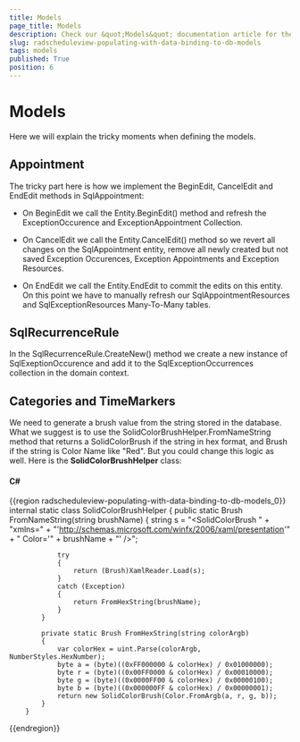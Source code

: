 ```yaml
---
title: Models
page_title: Models
description: Check our &quot;Models&quot; documentation article for the RadScheduleView {{ site.framework_name }} control.
slug: radscheduleview-populating-with-data-binding-to-db-models
tags: models
published: True
position: 6
---
```


# Models

Here we will explain the tricky moments when defining the models.

## Appointment

The tricky part here is how we implement the BeginEdit, CancelEdit and EndEdit methods in SqlAppointment:

* On BeginEdit we call the Entity.BeginEdit() method and refresh the ExceptionOccurence and ExceptionAppointment Collection.

* On CancelEdit we call the Entity.CancelEdit() method so we revert all changes on the SqlAppointment entity, remove all newly created but not saved Exception Occurences, Exception Appointments and Exception Resources.

* On EndEdit we call the Entity.EndEdit to commit the edits on this entity. On this point we have to manually refresh our SqlAppointmentResources and SqlExceptionResources Many-To-Many tables.

## SqlRecurrenceRule

In the SqlRecurrenceRule.CreateNew() method we create a new instance of SqlExeptionOccurence and add it to the SqlExceptionOccurrences collection in the domain context.

## Categories and TimeMarkers

We need to generate a brush value from the string stored in the database. What we suggest is to use the SolidColorBrushHelper.FromNameString method that returns a SolidColorBrush if the string in hex format, and Brush if the string is Color Name like "Red". But you could change this logic as well. Here is the __SolidColorBrushHelper__ class:

#### __C#__

{{region radscheduleview-populating-with-data-binding-to-db-models_0}}
		internal static class SolidColorBrushHelper
		{
			public static Brush FromNameString(string brushName)
			{
				string s = "<SolidColorBrush " + "xmlns=" + "'http://schemas.microsoft.com/winfx/2006/xaml/presentation'" + " Color='" + brushName + "' />";
	
				try
				{
					return (Brush)XamlReader.Load(s);
				}
				catch (Exception)
				{
					return FromHexString(brushName);
				}
			}
	
			private static Brush FromHexString(string colorArgb)
			{
				var colorHex = uint.Parse(colorArgb, NumberStyles.HexNumber);
				byte a = (byte)((0xFF000000 & colorHex) / 0x01000000);
				byte r = (byte)((0x00FF0000 & colorHex) / 0x00010000);
				byte g = (byte)((0x0000FF00 & colorHex) / 0x00000100);
				byte b = (byte)((0x000000FF & colorHex) / 0x00000001);
				return new SolidColorBrush(Color.FromArgb(a, r, g, b));
			}
		}
{{endregion}}